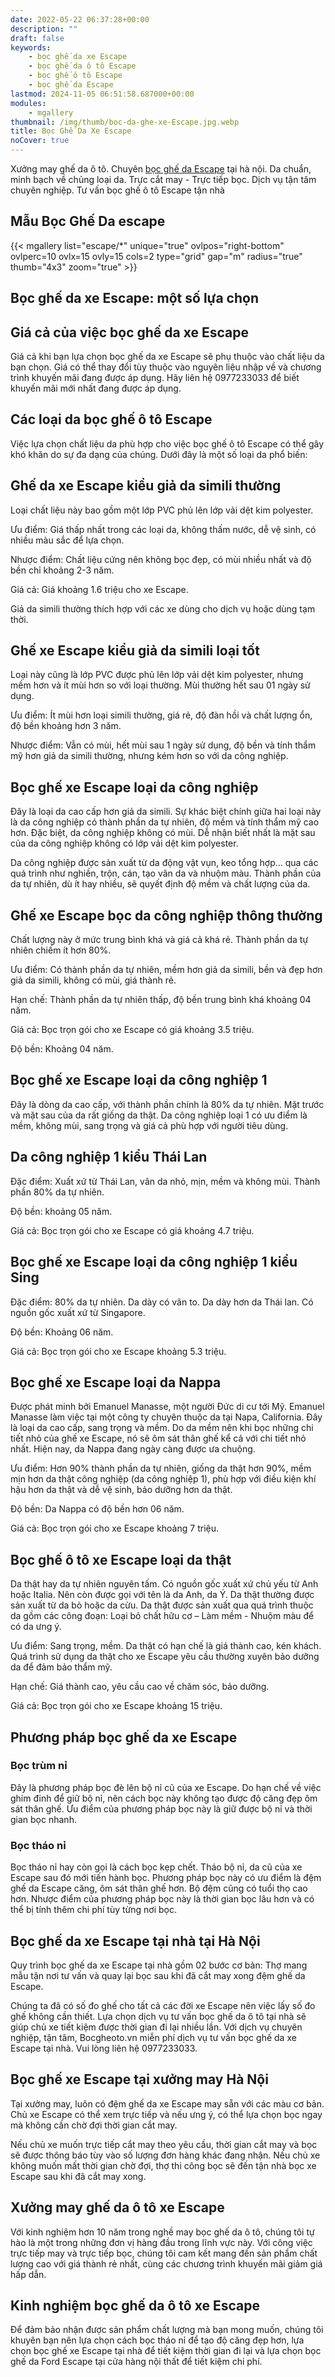```yaml
---
date: 2022-05-22 06:37:28+00:00
description: ""
draft: false
keywords:
    - bọc ghế da xe Escape
    - bọc ghế da ô tô Escape
    - bọc ghế ô tô Escape
    - bọc ghế da Escape
lastmod: 2024-11-05 06:51:58.687000+00:00
modules:
    - mgallery
thumbnail: /img/thumb/boc-da-ghe-xe-Escape.jpg.webp
title: Bọc Ghế Da Xe Escape
noCover: true
---
```


Xưởng may ghế da ô tô. Chuyên [bọc ghế da Escape](https://bocgheoto.vn/ford/boc-ghe-da-xe-ford-escape.html/) tại hà nội. Da chuẩn, minh bạch về chủng loại da. Trực cắt may - Trực tiếp bọc. Dịch vụ tận tâm chuyên nghiệp. Tư vấn bọc ghế ô tô Escape tận nhà
## Mẫu Bọc Ghế Da escape
{{< mgallery list="escape/*" unique="true" ovlpos="right-bottom" ovlperc=10 ovlx=15 ovly=15 cols=2 type="grid" gap="m" radius="true" thumb="4x3" zoom="true" >}}
## Bọc ghế da xe Escape: một số lựa chọn

## Giá cả của việc bọc ghế da xe Escape

Giá cả khi bạn lựa chọn bọc ghế da xe Escape sẽ phụ thuộc vào chất liệu da bạn chọn. Giá có thể thay đổi tùy thuộc vào nguyên liệu nhập về và chương trình khuyến mãi đang được áp dụng. Hãy liên hệ 0977233033 để biết khuyến mãi mới nhất đang được áp dụng.

## Các loại da bọc ghế ô tô Escape

Việc lựa chọn chất liệu da phù hợp cho việc bọc ghế ô tô Escape có thể gây khó khăn do sự đa dạng của chúng. Dưới đây là một số loại da phổ biến:

## Ghế da xe Escape kiểu giả da simili thường

Loại chất liệu này bao gồm một lớp PVC phủ lên lớp vải dệt kim polyester.

Ưu điểm: Giá thấp nhất trong các loại da, không thấm nước, dễ vệ sinh, có nhiều màu sắc để lựa chọn.

Nhược điểm: Chất liệu cứng nên không bọc đẹp, có mùi nhiều nhất và độ bền chỉ khoảng 2-3 năm.

Giá cả: Giá khoảng 1.6 triệu cho xe Escape.

Giả da simili thường thích hợp với các xe dùng cho dịch vụ hoặc dùng tạm thời.

## Ghế xe Escape kiểu giả da simili loại tốt

Loại này cũng là lớp PVC được phủ lên lớp vải dệt kim polyester, nhưng mềm hơn và ít mùi hơn so với loại thường. Mùi thường hết sau 01 ngày sử dụng.

Ưu điểm: Ít mùi hơn loại simili thường, giá rẻ, độ đàn hồi và chất lượng ổn, độ bền khoảng hơn 3 năm.

Nhược điểm: Vẫn có mùi, hết mùi sau 1 ngày sử dụng, độ bền và tính thẩm mỹ hơn giả da simili thường, nhưng kém hơn so với da công nghiệp.

## Bọc ghế xe Escape loại da công nghiệp

Đây là loại da cao cấp hơn giả da simili. Sự khác biệt chính giữa hai loại này là da công nghiệp có thành phần da tự nhiên, độ mềm và tính thẩm mỹ cao hơn. Đặc biệt, da công nghiệp không có mùi. Dễ nhận biết nhất là mặt sau của da công nghiệp không có lớp vải dệt kim polyester.

Da công nghiệp được sản xuất từ da động vật vụn, keo tổng hợp... qua các quá trình như nghiền, trộn, cán, tạo vân da và nhuộm màu. Thành phần của da tự nhiên, dù ít hay nhiều, sẽ quyết định độ mềm và chất lượng của da.

## Ghế xe Escape bọc da công nghiệp thông thường

Chất lượng này ở mức trung bình khá và giá cả khá rẻ. Thành phần da tự nhiên chiếm ít hơn 80%.

Ưu điểm: Có thành phần da tự nhiên, mềm hơn giả da simili, bền và đẹp hơn giả da simili, không có mùi, giá thành rẻ.

Hạn chế: Thành phần da tự nhiên thấp, độ bền trung bình khá khoảng 04 năm.

Giá cả: Bọc trọn gói cho xe Escape có giá khoảng 3.5 triệu.

Độ bền: Khoảng 04 năm.

## Bọc ghế xe Escape loại da công nghiệp 1

Đây là dòng da cao cấp, với thành phần chính là 80% da tự nhiên. Mặt trước và mặt sau của da rất giống da thật. Da công nghiệp loại 1 có ưu điểm là mềm, không mùi, sang trọng và giá cả phù hợp với người tiêu dùng.

## Da công nghiệp 1 kiểu Thái Lan

Đặc điểm: Xuất xứ từ Thái Lan, vân da nhỏ, mịn, mềm và không mùi. Thành phần 80% da tự nhiên.

Độ bền: khoảng 05 năm.

Giá cả: Bọc trọn gói cho xe Escape có giá khoảng 4.7 triệu.

## Bọc ghế xe Escape loại da công nghiệp 1 kiểu Sing

Đặc điểm: 80% da tự nhiên. Da dày có vân to. Da dày hơn da Thái lan. Có nguồn gốc xuất xứ từ Singapore.

Độ bền: Khoảng 06 năm.

Giá cả: Bọc trọn gói cho xe Escape khoảng 5.3 triệu.

## Bọc ghế xe Escape loại da Nappa

Được phát minh bởi Emanuel Manasse, một người Đức di cư tới Mỹ. Emanuel Manasse làm việc tại một công ty chuyên thuộc da tại Napa, California. Đây là loại da cao cấp, sang trọng và mềm. Do da mềm nên khi bọc những chi tiết nhỏ của ghế xe Escape, nó sẽ ôm sát thân ghế kể cả với chi tiết nhỏ nhất. Hiện nay, da Nappa đang ngày càng được ưa chuộng.

Ưu điểm: Hơn 90% thành phần da tự nhiên, giống da thật hơn 90%, mềm mịn hơn da thật công nghiệp (da công nghiệp 1), phù hợp với điều kiện khí hậu hơn da thật và dễ vệ sinh, bảo dưỡng hơn da thật.

Độ bền: Da Nappa có độ bền hơn 06 năm.

Giá cả: Bọc trọn gói cho xe Escape khoảng 7 triệu.

## Bọc ghế ô tô xe Escape loại da thật

Da thật hay da tự nhiên nguyên tấm. Có nguồn gốc xuất xứ chủ yếu từ Anh hoặc Italia. Nên còn được gọi với tên là da Anh, da Ý. Da thật thường được sản xuất từ da bò hoặc da cừu. Da thật được sản xuất qua quá trình thuộc da gồm các công đoạn: Loại bỏ chất hữu cơ – Làm mềm - Nhuộm màu để có da ưng ý.

Ưu điểm: Sang trọng, mềm. Da thật có hạn chế là giá thành cao, kén khách. Quá trình sử dụng da thật cho xe Escape yêu cầu thường xuyên bảo dưỡng da để đảm bảo thẩm mỹ.

Hạn chế: Giá thành cao, yêu cầu cao về chăm sóc, bảo dưỡng.

Giá cả: Bọc trọn gói cho xe Escape khoảng 15 triệu.

## Phương pháp bọc ghế da xe Escape

### Bọc trùm nỉ

Đây là phương pháp bọc đè lên bộ nỉ cũ của xe Escape. Do hạn chế về việc ghim đinh để giữ bộ nỉ, nên cách bọc này không tạo được độ căng đẹp ôm sát thân ghế. Ưu điểm của phương pháp bọc này là giữ được bộ nỉ và thời gian bọc nhanh.

### Bọc tháo nỉ

Bọc tháo nỉ hay còn gọi là cách bọc kẹp chết. Tháo bộ nỉ, da cũ của xe Escape sau đó mới tiến hành bọc. Phương pháp bọc này có ưu điểm là đệm ghế da Escape căng, ôm sát thân ghế hơn. Bộ đệm cũng có tuổi thọ cao hơn. Nhược điểm của phương pháp bọc này là thời gian bọc lâu hơn và có thể bị tính thêm chi phí tùy từng nơi bọc.

## Bọc ghế da xe Escape tại nhà tại Hà Nội

Quy trình bọc ghế da xe Escape tại nhà gồm 02 bước cơ bản: Thợ mang mẫu tận nơi tư vấn và quay lại bọc sau khi đã cắt may xong đệm ghế da Escape.

Chúng ta đã có số đo ghế cho tất cả các đời xe Escape nên việc lấy số đo ghế không cần thiết. Lựa chọn dịch vụ tư vấn bọc ghế da ô tô tại nhà sẽ giúp chủ xe tiết kiệm được thời gian đi lại nhiều lần. Với dịch vụ chuyên nghiệp, tận tâm, Bocgheoto.vn miễn phí dịch vụ tư vấn bọc ghế da xe Escape tại nhà. Vui lòng liên hệ 0977233033.

## Bọc ghế xe Escape tại xưởng may Hà Nội

Tại xưởng may, luôn có đệm ghế da xe Escape may sẵn với các màu cơ bản. Chủ xe Escape có thể xem trực tiếp và nếu ưng ý, có thể lựa chọn bọc ngay mà không cần chờ đợi thời gian cắt may.

Nếu chủ xe muốn trực tiếp cắt may theo yêu cầu, thời gian cắt may và bọc sẽ được thông báo tùy vào số lượng đơn hàng khác đang nhận. Nếu chủ xe không muốn mất thời gian chờ đợi, thợ thi công bọc sẽ đến tận nhà bọc xe Escape sau khi đã cắt may xong.

## Xưởng may ghế da ô tô xe Escape

Với kinh nghiệm hơn 10 năm trong nghề may bọc ghế da ô tô, chúng tôi tự hào là một trong những đơn vị hàng đầu trong lĩnh vực này. Với công việc trực tiếp may và trực tiếp bọc, chúng tôi cam kết mang đến sản phẩm chất lượng cao với giá thành rẻ nhất, cùng các chương trình khuyến mãi giảm giá hấp dẫn.

## Kinh nghiệm bọc ghế da ô tô xe Escape

Để đảm bảo nhận được sản phẩm chất lượng mà bạn mong muốn, chúng tôi khuyên bạn nên lựa chọn cách bọc tháo nỉ để tạo độ căng đẹp hơn, lựa chọn bọc ghế xe Escape tại nhà để tiết kiệm thời gian đi lại và lựa chọn bọc ghế da Ford Escape tại cửa hàng nội thất để tiết kiệm chi phí.